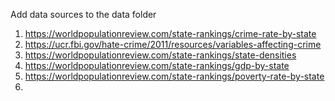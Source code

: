 Add data sources to the data folder

1. https://worldpopulationreview.com/state-rankings/crime-rate-by-state
2. https://ucr.fbi.gov/hate-crime/2011/resources/variables-affecting-crime
3. https://worldpopulationreview.com/state-rankings/state-densities
4. https://worldpopulationreview.com/state-rankings/gdp-by-state
5. https://worldpopulationreview.com/state-rankings/poverty-rate-by-state
6. 